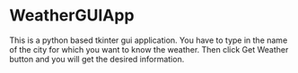 # WeatherGUIApp
This is a python based tkinter gui application. 
You have to type in the name of the city for which you want to know the weather. 
Then click Get Weather button and you will get the desired information.
